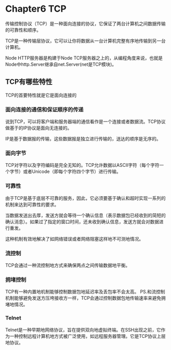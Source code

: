# Chapter6 TCP #
传输控制协议（TCP）是一种面向连接的协议，它保证了两台计算机之间数据传输的可靠性和顺序。

TCP是一种传输层协议，它可以让你将数据从一台计算机完整有序地传输到另一台计算机。

Node HTTP服务器是构建于Node TCP服务器之上的，从编程角度来说，也就是Node中http.Server继承自net.Server(net是TCP模块)。

## TCP有哪些特性 ##
TCP的首要特性就是它是面向连接的

### 面向连接的通信和保证顺序的传递 ###
说到TCP，可以将客户端和服务器端的通信看作是一个连接或者数据流。TCP协议做基于的IP协议是面向无连接的。

IP是基于数据报的传输，这些数据报是独立进行传输的，送达的顺序是无序的。

### 面向字节 ###
TCP对字符以及字符编码是完全无知的。TCP允许数据以ASCII字符（每个字符一个字节）或者Unicode（即每个字符四个字节）进行传输。

### 可靠性 ###
由于TCP是基于底层不可靠的服务，因此，它必须要基于确认和超时实现一系列的机制来达到可靠性的要求。

当数据发送出去厚，发送方就会等待一个确认信息（表示数据包已经收到的简短的确认消息）。如果过了指定的窗口时间，还未收到确认信息，发送方就会对数据进行重发。

这种机制有效地解决了如网络错误或者网络阻塞这样地不可测地情况。

### 流控制 ###
TCP会通过一种流控制地方式来确保两点之间传输数据地平衡。

### 拥堵控制 ###
TCP有一种内置地机制能够控制数据包地延迟率及丢包率不会太高。
PS.和流控制机制能够避免发送方压垮接收方一样，TCP会通过控制数据包地传输速率来避免拥堵地情况。

### Telnet ###
Telnet是一种早期地网络协议，旨在提供双向地虚拟终端。在SSH出现之前，它作为一种控制远程计算机地方式被广泛使用，如远程服务器管理。它是TCP协议上层地协议。
